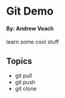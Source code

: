 # Git Demo
#### By: Andrew Veach

learn some cool stuff

## Topics
- git pull
- git push
- git clone
